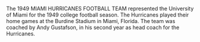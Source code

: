 The 1949 MIAMI HURRICANES FOOTBALL TEAM represented the University of Miami for the 1949 college football season. The Hurricanes played their home games at the Burdine Stadium in Miami, Florida. The team was coached by Andy Gustafson, in his second year as head coach for the Hurricanes.
